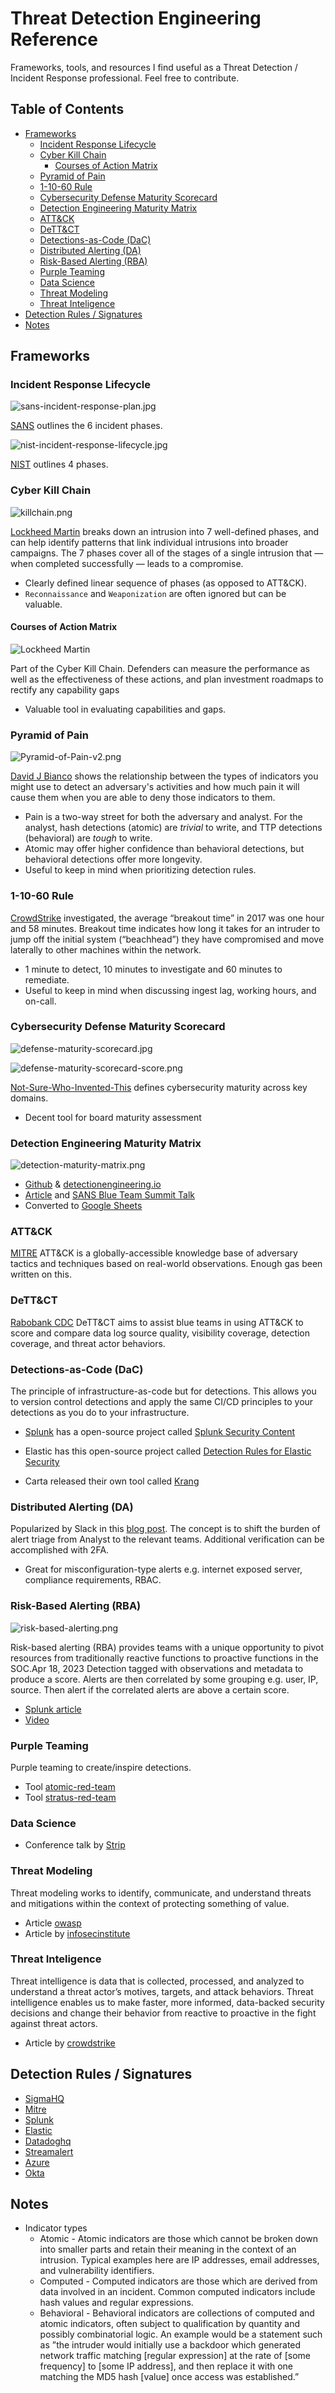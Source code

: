 # Threat Detection Engineering Reference

Frameworks, tools, and resources I find useful as a Threat Detection / Incident Response professional. Feel free to contribute.

## Table of Contents

* [Frameworks](#frameworks)
  * [Incident Response Lifecycle](#incident-response-lifecycle)
  * [Cyber Kill Chain](#cyber-kill-chain)
    * [Courses of Action Matrix](#courses-of-action-matrix)
  * [Pyramid of Pain](#pyramid-of-pain)
  * [1-10-60 Rule](#1-10-60-rule)
  * [Cybersecurity Defense Maturity Scorecard](#cybersecurity-defense-maturity-scorecard)
  * [Detection Engineering Maturity Matrix](#detection-engineering-maturity-matrix)
  * [ATT&CK](#attck)
  * [DeTT&CT](#dettct)
  * [Detections-as-Code (DaC)](#detections-as-code-dac)
  * [Distributed Alerting (DA)](#distributed-alerting-da)
  * [Risk-Based Alerting (RBA)](#risk-based-alerting-rba)
  * [Purple Teaming](#purple-teaming)
  * [Data Science](#data-science)
  * [Threat Modeling](#threat-modeling)
  * [Threat Inteligence](#threat-inteligence)
* [Detection Rules / Signatures](#detection-rules--signatures)
* [Notes](#notes)

## Frameworks

### Incident Response Lifecycle

![sans-incident-response-plan.jpg](images/sans-incident-response-plan.jpg)

[SANS](docs/sans-incident-handlers-handbook.pd) outlines the 6 incident phases.

![nist-incident-response-lifecycle.jpg](images/nist-incident-response-lifecycle.jpg)

[NIST](docs/nist-incident-response-lifecycle.pdf) outlines 4 phases.

### Cyber Kill Chain

![killchain.png](images/cyberkillchain.png)

[Lockheed Martin](docs/LM-White-Paper-Intel-Driven-Defense.pdf) breaks down an intrusion into 7 well-defined phases, and can help identify patterns that link individual intrusions into broader campaigns. The 7 phases cover all of the stages of a single intrusion that — when completed successfully — leads to a compromise.

* Clearly defined linear sequence of phases (as opposed to ATT&CK).
* `Reconnaissance` and `Weaponization` are often ignored but can be valuable.

#### Courses of Action Matrix

![Lockheed Martin](images/courseofactionmatrix.png)

Part of the Cyber Kill Chain. Defenders can measure the performance as well as the effectiveness of these actions, and plan investment roadmaps to rectify any capability gaps

* Valuable tool in evaluating capabilities and gaps.

### Pyramid of Pain

![Pyramid-of-Pain-v2.png](images/Pyramid-of-Pain-v2.png)

[David J Bianco](https://detect-respond.blogspot.com/2013/03/the-pyramid-of-pain.html) shows the relationship between the types of indicators you might use to detect an adversary's activities and how much pain it will cause them when you are able to deny those indicators to them.

* Pain is a two-way street for both the adversary and analyst. For the analyst, hash detections (atomic) are _trivial_ to write, and TTP detections (behavioral) are _tough_ to write.
* Atomic may offer higher confidence than behavioral detections, but behavioral detections offer more longevity.
* Useful to keep in mind when prioritizing detection rules.

### 1-10-60 Rule

[CrowdStrike](https://www.crowdstrike.com/blog/first-ever-adversary-ranking-in-2019-global-threat-report-highlights-the-importance-of-speed/) investigated, the average “breakout time” in 2017 was one hour and 58 minutes. Breakout time indicates how long it takes for an intruder to jump off the initial system (“beachhead”) they have compromised and move laterally to other machines within the network.

* 1 minute to detect, 10 minutes to investigate and 60 minutes to remediate.
* Useful to keep in mind when discussing ingest lag, working hours, and on-call.

### Cybersecurity Defense Maturity Scorecard

![defense-maturity-scorecard.jpg](images/defense-maturity-scorecard.jpg)

![defense-maturity-scorecard-score.png](images/defense-maturity-scorecard-score.png)

[Not-Sure-Who-Invented-This](Scorecard_Cybersecurity-Defense-Maturity-Evaluation.pdf) defines cybersecurity maturity across key domains.

* Decent tool for board maturity assessment

### Detection Engineering Maturity Matrix

![detection-maturity-matrix.png](images/detection-maturity-matrix.png)

* [Github](https://github.com/k-bailey/detection-engineering-maturity-matrix) & [detectionengineering.io](https://detectionengineering.io)
* [Article](https://kyle-bailey.medium.com/detection-engineering-maturity-matrix-f4f3181a5cc7) and [SANS Blue Team Summit Talk](https://www.youtube.com/watch?v=Dxccs8UDu6w&list=PLs4eo9Tja8biPeb2Wmf2H6-1US5zFjIxW&index=11)
* Converted to [Google Sheets](https://docs.google.com/spreadsheets/d/13hKfYXk1t1tfzsz59GsIOAcWen4QakUgj1OznZz-eHE/edit?usp=sharing)

### ATT&CK

[MITRE](https://attack.mitre.org/) ATT&CK is a globally-accessible knowledge base of adversary tactics and techniques based on real-world observations. Enough gas been written on this.

### DeTT&CT

[Rabobank CDC](https://github.com/rabobank-cdc/DeTTECT) DeTT&CT aims to assist blue teams in using ATT&CK to score and compare data log source quality, visibility coverage, detection coverage, and threat actor behaviors.

### Detections-as-Code (DaC)

The principle of infrastructure-as-code but for detections. This allows you to version control detections and apply the same CI/CD principles to your detections as you do to your infrastructure.

* [Splunk](https://www.splunk.com/en_us/blog/security/ci-cd-detection-engineering-splunk-security-content-part-1.html) has a open-source project called [Splunk Security Content](https://github.com/splunk/security_content)
- Elastic has this open-source project called [Detection Rules for Elastic Security](https://github.com/elastic/detection-rules)
* Carta released their own tool called [Krang](https://github.com/carta/krang)

### Distributed Alerting (DA)

Popularized by Slack in this [blog post](https://slack.engineering/distributed-security-alerting/). The concept is to shift the burden of alert triage from Analyst to the relevant teams. Additional verification can be accomplished with 2FA.

* Great for misconfiguration-type alerts e.g. internet exposed server, compliance requirements, RBAC.

### Risk-Based Alerting (RBA)

![risk-based-alerting.png](images/risk-based-alerting.png)

Risk-based alerting (RBA) provides teams with a unique opportunity to pivot resources from traditionally reactive functions to proactive functions in the SOC.Apr 18, 2023
Detection tagged with observations and metadata to produce a score. Alerts are then correlated by some grouping e.g. user, IP, source. Then alert if the correlated alerts are above a certain score.

* [Splunk article](https://www.splunk.com/en_us/blog/security/risk-based-alerting-the-new-frontier-for-siem.html)
* [Video](https://conf.splunk.com/files/2018/recordings/say-goodbye-to-your-sec1479.mp4)

### Purple Teaming

Purple teaming to create/inspire detections.

* Tool [atomic-red-team](https://github.com/redcanaryco/atomic-red-team)
* Tool [stratus-red-team](https://github.com/DataDog/stratus-red-team)

### Data Science

* Conference talk by [Strip](https://www.youtube.com/watch?v=-9BfXMYn0wk)

### Threat Modeling

Threat modeling works to identify, communicate, and understand threats and mitigations within the context of protecting something of value.

* Article [owasp](https://owasp.org/www-community/Threat_Modeling)
* Article by [infosecinstitute](https://resources.infosecinstitute.com/topic/top-threat-modeling-frameworks-stride-owasp-top-10-mitre-attck-framework/)

### Threat Inteligence

Threat intelligence is data that is collected, processed, and analyzed to understand a threat actor’s motives, targets, and attack behaviors. Threat intelligence enables us to make faster, more informed, data-backed security decisions and change their behavior from reactive to proactive in the fight against threat actors.

* Article by [crowdstrike](https://www.crowdstrike.com/cybersecurity-101/threat-intelligence/)

## Detection Rules / Signatures

* [SigmaHQ](https://github.com/SigmaHQ/sigma/tree/master/rules)
* [Mitre](https://car.mitre.org/analytics/)
* [Splunk](https://github.com/splunk/security_content)
* [Elastic](https://github.com/elastic/detection-rules/tree/main/rules)
* [Datadoghq](https://docs.datadoghq.com/security_platform/default_rules/)
* [Streamalert](https://github.com/airbnb/streamalert/tree/master/rules/community)
* [Azure](https://github.com/Azure/Azure-Sentinel/tree/master/Solutions)
* [Okta](https://sec.okta.com/shareddetections)

## Notes

* Indicator types
  * Atomic - Atomic indicators are those which cannot be broken down into smaller parts and retain their meaning in the context of an intrusion. Typical examples here are IP addresses, email addresses, and vulnerability identifiers.
  * Computed - Computed indicators are those which are derived from data involved in an incident. Common computed indicators include hash values and regular expressions.
  * Behavioral - Behavioral indicators are collections of computed and atomic indicators, often subject to qualification by quantity and possibly combinatorial logic. An example would be a statement such as ”the intruder would initially use a backdoor which generated network traffic matching [regular expression] at the rate of [some frequency] to [some IP address], and then replace it with one matching the MD5 hash [value] once access was established.”
